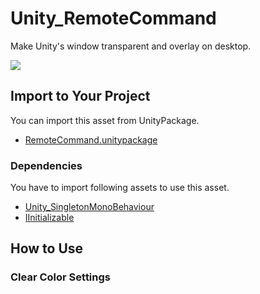 # Unity_RemoteCommand

Make Unity's window transparent and overlay on desktop.

![](https://github.com/XJINE/Unity_RemoteCommand/blob/master/screenshot.png)

## Import to Your Project

You can import this asset from UnityPackage.

- [RemoteCommand.unitypackage](https://github.com/XJINE/Unity_RemoteCommand/blob/master/RemoteCommand.unitypackage)

### Dependencies

You have to import following assets to use this asset.

- [Unity_SingletonMonoBehaviour](https://github.com/XJINE/Unity_SingletonMonoBehaviour)
- [IInitializable](https://github.com/XJINE/Unity_IInitializable)

## How to Use





### Clear Color Settings

